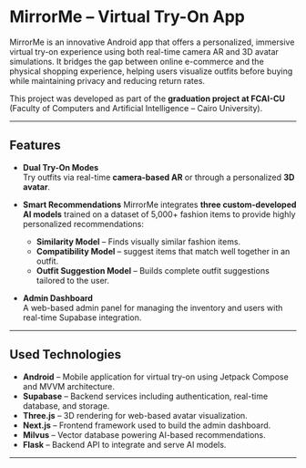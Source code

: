 # MirrorMe – Virtual Try-On App 

MirrorMe is an innovative Android app that offers a personalized, immersive virtual try-on experience using both real-time camera AR and 3D avatar simulations. It bridges the gap between online e-commerce and the physical shopping experience, helping users visualize outfits before buying while maintaining privacy and reducing return rates.

This project was developed as part of the **graduation project at FCAI-CU** (Faculty of Computers and Artificial Intelligence – Cairo University).

---

## Features

- **Dual Try-On Modes**  
  Try outfits via real-time **camera-based AR** or through a personalized **3D avatar**.

- **Smart Recommendations**
  MirrorMe integrates **three custom-developed AI models** trained on a dataset of 5,000+ fashion items to provide highly personalized recommendations:
  - **Similarity Model** – Finds visually similar fashion items.
  - **Compatibility Model** – suggest items that match well together in an outfit.
  - **Outfit Suggestion Model** – Builds complete outfit suggestions tailored to the user.
  
- **Admin Dashboard**  
  A web-based admin panel for managing the inventory and users with real-time Supabase integration.
  
---

## Used Technologies

- **Android** – Mobile application for virtual try-on using Jetpack Compose and MVVM architecture.
- **Supabase** – Backend services including authentication, real-time database, and storage.
- **Three.js** – 3D rendering for web-based avatar visualization.
- **Next.js** – Frontend framework used to build the admin dashboard.
- **Milvus** – Vector database powering AI-based recommendations.
- **Flask** – Backend API to integrate and serve AI models.

---
